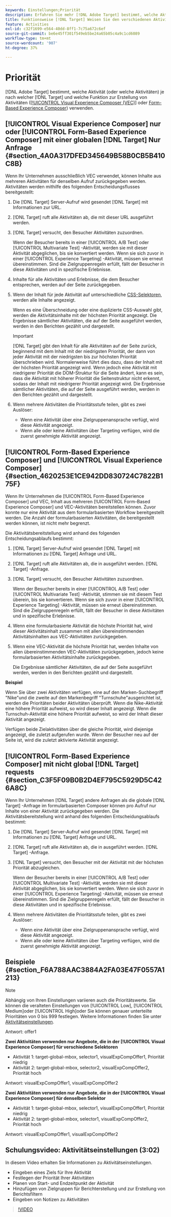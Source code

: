 ```yaml
---
keywords: Einstellungen;Priorität
description: Erfahren Sie mehr [!DNL Adobe Target] bestimmt, welche Aktivität (oder welche Aktivitäten) je nach welcher [!DNL Target] und welche Funktion zur Erstellung von Aktivitäten Sie verwenden.
title: Funktionsweise [!DNL Target] Weisen Sie den verschiedenen Aktivitäten Priorität zu?
feature: Activities
exl-id: c32f1699-e564-40dd-8ff1-7c75a672c6ef
source-git-commit: be6e45ff301f549eb5be24a65b05c4a9c1cd6089
workflow-type: tm+mt
source-wordcount: '907'
ht-degree: 37%

---
```


# Priorität

[!DNL Adobe Target] bestimmt, welche Aktivität (oder welche Aktivitäten) je nach welcher [!DNL Target] und welche Funktion zur Erstellung von Aktivitäten ([[!UICONTROL Visual Experience Composer (VEC)]](/help/main/c-experiences/c-visual-experience-composer/visual-experience-composer.md) oder [Form-Based Experience Composer](/help/main/c-experiences/form-experience-composer.md)) verwenden.

## [!UICONTROL Visual Experience Composer] nur oder [!UICONTROL Form-Based Experience Composer] mit einer globalen [!DNL Target] Nur Anfrage {#section_4A0A317DFED345649B58B0CB5B410C8B}

Wenn Ihr Unternehmen ausschließlich VEC verwendet, können Inhalte aus mehreren Aktivitäten für denselben Aufruf zurückgegeben werden. Aktivitäten werden mithilfe des folgenden Entscheidungsflusses bereitgestellt:

1. Die [!DNL Target] Server-Aufruf wird gesendet [!DNL Target] mit Informationen zur URL.
1. [!DNL Target] ruft alle Aktivitäten ab, die mit dieser URL ausgeführt werden.
1. [!DNL Target] versucht, den Besucher Aktivitäten zuzuordnen.

   Wenn der Besucher bereits in einer [!UICONTROL A/B Test] oder [!UICONTROL Multivariate Test] -Aktivität, werden sie mit dieser Aktivität abgeglichen, bis sie konvertiert werden. Wenn sie sich zuvor in einer [!UICONTROL Experience Targeting] -Aktivität, müssen sie erneut übereinstimmen. Sind die Zielgruppenregeln erfüllt, fällt der Besucher in diese Aktivitäten und in spezifische Erlebnisse.

1. Inhalte für alle Aktivitäten und Erlebnisse, die dem Besucher entsprechen, werden auf der Seite zurückgegeben.
1. Wenn der Inhalt für jede Aktivität auf unterschiedliche [CSS-Selektoren](/help/main/c-experiences/c-visual-experience-composer/vec-selectors.md#concept_4EB7663E255F439B8D24079D23479337), werden alle Inhalte angezeigt.

   Wenn es eine Überschneidung oder eine duplizierte CSS-Auswahl gibt, werden die Aktivitätsinhalte mit der höchsten Priorität angezeigt. Die Ergebnisse sämtlicher Aktivitäten, die auf der Seite ausgeführt werden, werden in den Berichten gezählt und dargestellt.

   >[!IMPORTANT]
   >
   >[!DNL Target] gibt den Inhalt für alle Aktivitäten auf der Seite zurück, beginnend mit dem Inhalt mit der niedrigsten Priorität, der dann von jeder Aktivität mit der niedrigsten bis zur höchsten Priorität überschrieben wird. Normalerweise führt dies dazu, dass der Inhalt mit der höchsten Priorität angezeigt wird. Wenn jedoch eine Aktivität mit niedrigerer Priorität die DOM-Struktur für die Seite ändert, kann es sein, dass die Aktivität mit höherer Priorität die Seitenstruktur nicht erkennt, sodass der Inhalt mit niedrigerer Priorität angezeigt wird. Die Ergebnisse sämtlicher Aktivitäten, die auf der Seite ausgeführt werden, werden in den Berichten gezählt und dargestellt.

1. Wenn mehrere Aktivitäten die Prioritätsstufe teilen, gibt es zwei Auslöser:

   * Wenn eine Aktivität über eine Zielgruppenansprache verfügt, wird diese Aktivität angezeigt.
   * Wenn alle oder keine Aktivitäten über Targeting verfügen, wird die zuerst genehmigte Aktivität angezeigt.

## [!UICONTROL Form-Based Experience Composer] und [!UICONTROL Visual Experience Composer] {#section_4620253E1CE942DD830724C7822B175F}

Wenn Ihr Unternehmen die [!UICONTROL Form-Based Experience Composer] *und* VEC, Inhalt aus mehreren [!UICONTROL Form-Based Experience Composer] und VEC-Aktivitäten bereitstellen können. Zuvor konnte nur eine Aktivität aus dem formularbasierten Workflow bereitgestellt werden. Die Anzahl der formularbasierten Aktivitäten, die bereitgestellt werden können, ist nicht mehr begrenzt.

Die Aktivitätsbereitstellung wird anhand des folgenden Entscheidungsablaufs bestimmt:

1. [!DNL Target] Server-Aufruf wird gesendet [!DNL Target] mit Informationen zu [!DNL Target] Anfrage und URL.
1. [!DNL Target] ruft alle Aktivitäten ab, die in ausgeführt werden. [!DNL Target] -Anfrage.
1. [!DNL Target] versucht, den Besucher Aktivitäten zuzuordnen.

   Wenn der Besucher bereits in einer [!UICONTROL A/B Test] oder [!UICONTROL Multivariate Test] -Aktivität, stimmen sie mit diesem Test überein, bis sie konvertieren. Wenn sie sich zuvor in einer [!UICONTROL Experience Targeting] -Aktivität, müssen sie erneut übereinstimmen. Sind die Zielgruppenregeln erfüllt, fällt der Besucher in diese Aktivitäten und in spezifische Erlebnisse.

1. Wenn eine formularbasierte Aktivität die höchste Priorität hat, wird dieser Aktivitätsinhalt zusammen mit allen übereinstimmenden Aktivitätsinhalten aus VEC-Aktivitäten zurückgegeben.
1. Wenn eine VEC-Aktivität die höchste Priorität hat, werden Inhalte von allen übereinstimmenden VEC-Aktivitäten zurückgegeben, jedoch keine formularbasierten Aktivitätsinhalte zurückgegeben.

   Die Ergebnisse sämtlicher Aktivitäten, die auf der Seite ausgeführt werden, werden in den Berichten gezählt und dargestellt.

**Beispiel**

Wenn Sie über zwei Aktivitäten verfügen, eine auf den Marken-Suchbegriff &quot;Nike&quot;und die zweite auf den Markenbegriff &quot;Turnschuhe&quot;ausgerichtet ist, werden die Prioritäten beider Aktivitäten überprüft. Wenn die Nike-Aktivität eine höhere Priorität aufweist, so wird dieser Inhalt angezeigt. Wenn die Turnschuh-Aktivität eine höhere Priorität aufweist, so wird der Inhalt dieser Aktivität angezeigt.

Verfügen beide Zielaktivitäten über die gleiche Priorität, wird diejenige angezeigt, die zuletzt aufgerufen wurde. Wenn der Besucher neu auf der Seite ist, wird die zuletzt aktivierte Aktivität angezeigt.

## [!UICONTROL Form-Based Experience Composer] mit nicht global [!DNL Target] requests {#section_C3F5F09B0B2D4EF795C5929D5C426A8C}

Wenn Ihr Unternehmen [!DNL Target] andere Anfragen als die globale [!DNL Target] -Anfrage im formularbasierten Composer können pro Aufruf nur Inhalte von einer Aktivität zurückgegeben werden. Die Aktivitätsbereitstellung wird anhand des folgenden Entscheidungsablaufs bestimmt:

1. Die [!DNL Target] Server-Aufruf wird gesendet [!DNL Target] mit Informationen zu [!DNL Target] Anfrage und URL.
1. [!DNL Target] ruft alle Aktivitäten ab, die in ausgeführt werden. [!DNL Target] -Anfrage.
1. [!DNL Target] versucht, den Besucher mit der Aktivität mit der höchsten Priorität abzugleichen.

   Wenn der Besucher bereits in einer [!UICONTROL A/B Test] oder [!UICONTROL Multivariate Test] -Aktivität, werden sie mit dieser Aktivität abgeglichen, bis sie konvertiert werden. Wenn sie sich zuvor in einer [!UICONTROL Experience Targeting] -Aktivität, müssen sie erneut übereinstimmen. Sind die Zielgruppenregeln erfüllt, fällt der Besucher in diese Aktivitäten und in spezifische Erlebnisse.

1. Wenn mehrere Aktivitäten die Prioritätsstufe teilen, gibt es zwei Auslöser:

   * Wenn eine Aktivität über eine Zielgruppenansprache verfügt, wird diese Aktivität angezeigt.
   * Wenn alle oder keine Aktivitäten über Targeting verfügen, wird die zuerst genehmigte Aktivität angezeigt.

## Beispiele {#section_F6A788AAC3884A2FA03E47F0557A1213}

>[!NOTE]
>
>Abhängig von Ihren Einstellungen variieren auch die Prioritätswerte. Sie können die veralteten Einstellungen von [!UICONTROL Low], [!UICONTROL Medium]oder [!UICONTROL High]oder Sie können genauer unterteilte Prioritäten von 0 bis 999 festlegen. Weitere Informationen finden Sie unter [Aktivitätseinstellungen](/help/main/c-activities/activity-settings.md#task_C6B2FF8374724933BE79A83549B9CD02).

Antwort: offer1

**Zwei Aktivitäten verwenden nur Angebote, die in der [!UICONTROL Visual Experience Composer] für verschiedene Selektoren**

* Aktivität 1: target-global-mbox, selector1, visualExpCompOffer1, Priorität niedrig
* Aktivität 2: target-global-mbox, selector2, visualExpCompOffer2, Priorität hoch

Antwort: visualExpCompOffer1, visualExpCompOffer2

**Zwei Aktivitäten verwenden nur Angebote, die in der [!UICONTROL Visual Experience Composer] für denselben Selektor**

* Aktivität 1: target-global-mbox, selector1, visualExpCompOffer1, Priorität niedrig
* Aktivität 2: target-global-mbox, selector1, visualExpCompOffer2, Priorität hoch

Antwort: visualExpCompOffer1, visualExpCompOffer2

## Schulungsvideo: Aktivitätseinstellungen (3:02)

In diesem Video erhalten Sie Informationen zu Aktivitätseinstellungen.

* Eingeben eines Ziels für Ihre Aktivität
* Festlegen der Priorität Ihrer Aktivitäten
* Planen von Start- und Endzeitpunkt der Aktivität
* Hinzufügen von Zielgruppen für Berichterstellung und zur Erstellung von Berichtsfiltern
* Eingeben von Notizen zu Aktivitäten

>[!VIDEO](https://video.tv.adobe.com/v/17381)
